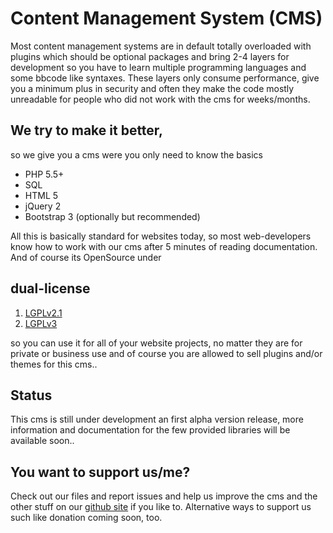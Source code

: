 # Content Management System (CMS)

Most content management systems are in default totally overloaded
with plugins which should be optional packages and bring 2-4 layers for development
so you have to learn multiple programming languages and some bbcode like syntaxes.
These layers only consume performance, give you a minimum plus in security
and often they make the code mostly unreadable for people
who did not work with the cms for weeks/months.
 
##  We try to make it better,
so we give you a cms were you only need to know the basics

* PHP 5.5+
* SQL
* HTML 5
* jQuery 2
* Bootstrap 3 (optionally but recommended)

All this is basically standard for websites today, so most web-developers
know how to work with our cms after 5 minutes of reading documentation.
And of course its OpenSource under 

## dual-license
1. [LGPLv2.1](https://github.com/SeriousPro/cms/blob/master/LICENSE1)
2. [LGPLv3](https://github.com/SeriousPro/cms/blob/master/LICENSE2)

so you can use it for all of your website projects, no matter they are for private or business use
and of course you are allowed to sell plugins and/or themes for this cms..


## Status
This cms is still under development an first alpha version release,
more information and documentation for the few provided libraries
will be available soon..


## You want to support us/me?
Check out our files and report issues and help us improve the cms
and the other stuff on our [github site](https://github.com/SeriousPro) if you like to.
Alternative ways to support us such like donation coming soon, too.
